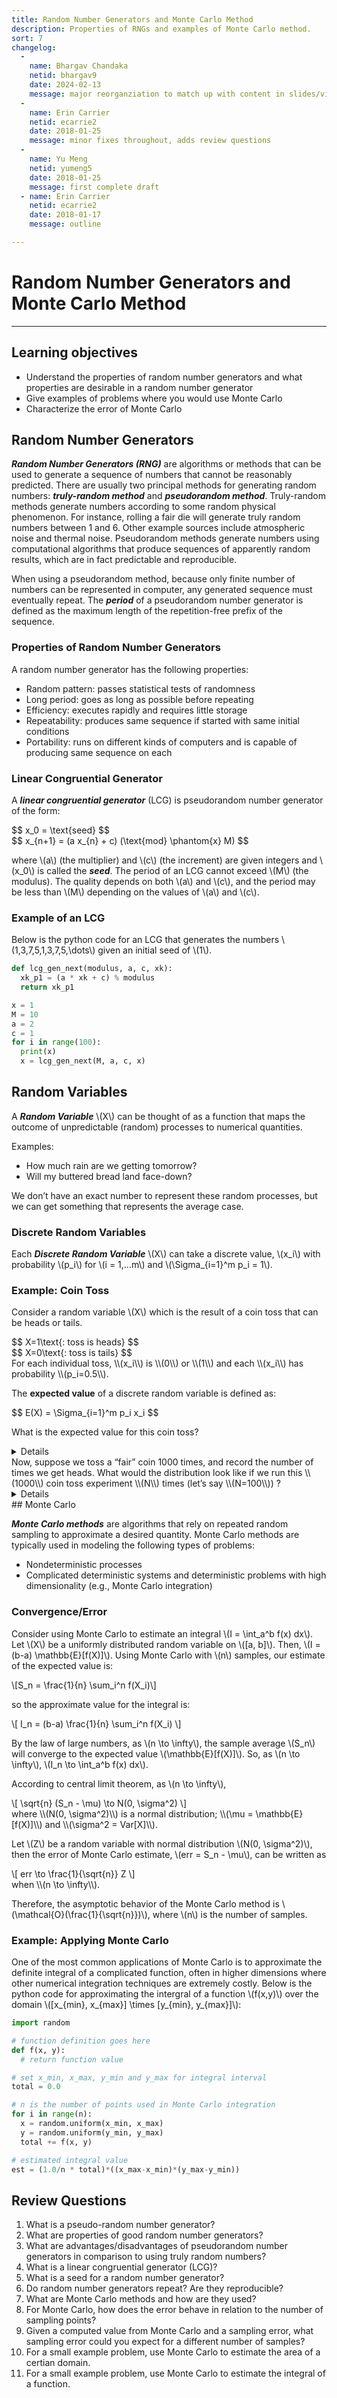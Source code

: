 ```yaml
---
title: Random Number Generators and Monte Carlo Method
description: Properties of RNGs and examples of Monte Carlo method.
sort: 7
changelog:
  - 
    name: Bhargav Chandaka
    netid: bhargav9
    date: 2024-02-13
    message: major reorganziation to match up with content in slides/videos
  - 
    name: Erin Carrier
    netid: ecarrie2
    date: 2018-01-25
    message: minor fixes throughout, adds review questions
  - 
    name: Yu Meng
    netid: yumeng5
    date: 2018-01-25
    message: first complete draft
  - name: Erin Carrier
    netid: ecarrie2
    date: 2018-01-17
    message: outline

---
```

# Random Number Generators and Monte Carlo Method

* * *

## Learning objectives

*   Understand the properties of random number generators and what properties are desirable in a random number generator
*   Give examples of problems where you would use Monte Carlo
*   Characterize the error of Monte Carlo

## Random Number Generators

**_Random Number Generators (RNG)_** are algorithms or methods that can be used to generate a sequence of numbers that cannot be reasonably predicted. There are usually two principal methods for generating random numbers: **_truly-random method_** and **_pseudorandom method_**. Truly-random methods generate numbers according to some random physical phenomenon. For instance, rolling a fair die will generate truly random numbers between 1 and 6\. Other example sources include atmospheric noise and thermal noise. Pseudorandom methods generate numbers using computational algorithms that produce sequences of apparently random results, which are in fact predictable and reproducible.

When using a pseudorandom method, because only finite number of numbers can be represented in computer, any generated sequence must eventually repeat. The **_period_** of a pseudorandom number generator is defined as the maximum length of the repetition-free prefix of the sequence.

### Properties of Random Number Generators

A random number generator has the following properties:

*   Random pattern: passes statistical tests of randomness
*   Long period: goes as long as possible before repeating
*   Efficiency: executes rapidly and requires little storage
*   Repeatability: produces same sequence if started with same initial conditions
*   Portability: runs on different kinds of computers and is capable of producing same sequence on each

### Linear Congruential Generator

A **_linear congruential generator_** (LCG) is pseudorandom number generator of the form:

<div>$$ x_0 = \text{seed} $$</div>

<div>$$ x_{n+1} = (a x_{n} + c) (\text{mod} \phantom{x} M) $$</div>

where <span>\\(a\\) (the multiplier)</span> and <span>\\(c\\) (the increment)</span> are given integers and <span>\\(x_0\\)</span> is called the **_seed_**. The period of an LCG cannot exceed <span>\\(M\\) (the modulus)</span>. The quality depends on both <span>\\(a\\)</span> and <span>\\(c\\)</span>, and the period may be less than <span>\\(M\\)</span> depending on the values of <span>\\(a\\)</span> and <span>\\(c\\)</span>.

### Example of an LCG

Below is the python code for an LCG that generates the numbers \\(1,3,7,5,1,3,7,5,\dots\\) given an initial seed of <span>\\(1\\)</span>.

```python
def lcg_gen_next(modulus, a, c, xk):
  xk_p1 = (a * xk + c) % modulus
  return xk_p1

x = 1
M = 10
a = 2
c = 1
for i in range(100):
  print(x)
  x = lcg_gen_next(M, a, c, x)
```
## Random Variables
A **_Random Variable_** <span>\\(X\\)</span> can be thought of as a function that maps the outcome of unpredictable (random) processes to numerical quantities.

Examples:
- How much rain are we getting tomorrow?
- Will my buttered bread land face-down?

We don’t have an exact number to represent these random processes, 
but we can get something that represents the average case.

### Discrete Random Variables
Each **_Discrete Random Variable_** <span>\\(X\\)</span> can take a discrete value, \\(x_i\\) with probability \\(p_i\\) for \\(i = 1,...m\\) and \\(\Sigma_{i=1}^m p_i = 1\\). 
### Example: Coin Toss
Consider a random variable \\(X\\) which is the result of a coin toss that can be heads or tails. 
<div> $$ X=1\text{: toss is heads} $$ </div>
<div> $$ X=0\text{: toss is tails} $$ </div>
For each individual toss, \\(x_i\\) is \\(0\\) or \\(1\\) and each \\(x_i\\) has probability \\(p_i=0.5\\).

The **expected value** of a discrete random variable is defined as:
<div>$$ E(X) = \Sigma_{i=1}^m p_i x_i $$ </div>

What is the expected value for this coin toss?
<details> 
<b>Answer:</b>
For a coin toss, the expectation is
<div>$$ E(X) = 1 * 0.5 + 0 * 0.5 = 0.5$$ </div>
</details>
Now, suppose we toss a “fair” coin 1000 times, and record the number of times we get heads. What would the distribution look like if we run this \\(1000\\) coin toss experiment \\(N\\) times (let’s say \\(N=100\\)) ? 
<details>
<b>Answer:</b>
The recorded number for each 1000 coin toss experiment would likely land close to the expected value \(0.5\). The results of running the experiment \(N\) times would look will look like a normal distribution, with the majority of the results close to \(0.5\).
</details>
## Monte Carlo

**_Monte Carlo methods_** are algorithms that rely on repeated random sampling to approximate a desired quantity. Monte Carlo methods are typically used in modeling the following types of problems:

*   Nondeterministic processes
*   Complicated deterministic systems and deterministic problems with high dimensionality (e.g., Monte Carlo integration)

### Convergence/Error

Consider using Monte Carlo to estimate an integral \\(I = \int_a^b f(x) dx\\). Let <span>\\(X\\)</span> be a uniformly distributed random variable on <span>\\([a, b]\\)</span>. Then, \\(I = (b-a) \mathbb{E}[f(X)]\\). Using Monte Carlo with <span>\\(n\\)</span> samples, our estimate of the expected value is:

<div>\[S_n = \frac{1}{n} \sum_i^n f(X_i)\]</div>

so the approximate value for the integral is:
<div>\[ I_n = (b-a) \frac{1}{n} \sum_i^n f(X_i) \]</div>

By the law of large numbers, as \\(n \to \infty\\), the sample average <span>\\(S_n\\)</span> will converge to the expected value \\(\mathbb{E}[f(X)]\\). So, as \\(n \to \infty\\), \\(I_n \to \int_a^b f(x) dx\\).

According to central limit theorem, as \\(n \to \infty\\),
<div>\[ \sqrt{n} (S_n - \mu) \to N(0, \sigma^2) \]</div>
where \\(N(0, \sigma^2)\\) is a normal distribution; \\(\mu = \mathbb{E}[f(X)]\\) and \\(\sigma^2 = Var[X]\\).

Let <span>\\(Z\\)</span> be a random variable with normal distribution \\(N(0, \sigma^2)\\), then the error of Monte Carlo estimate, \\(err = S_n - \mu\\), can be written as
<div>\[ err \to \frac{1}{\sqrt{n}} Z \]</div>
when \\(n \to \infty\\).

Therefore, the asymptotic behavior of the Monte Carlo method is \\(\mathcal{O}(\frac{1}{\sqrt{n}})\\), where <span>\\(n\\)</span> is the number of samples.

### Example: Applying Monte Carlo

One of the most common applications of Monte Carlo is to approximate the definite integral of a complicated function, often in higher dimensions where other numerical integration techniques are extremely costly. Below is the python code for approximating the intergral of a function <span>\\(f(x,y)\\)</span> over the domain \\([x_{min}, x_{max}] \times [y_{min}, y_{max}]\\):

```python
import random

# function definition goes here
def f(x, y):
  # return function value

# set x_min, x_max, y_min and y_max for integral interval
total = 0.0

# n is the number of points used in Monte Carlo integration
for i in range(n):
  x = random.uniform(x_min, x_max)
  y = random.uniform(y_min, y_max)
  total += f(x, y)

# estimated integral value
est = (1.0/n * total)*((x_max-x_min)*(y_max-y_min))
```

## Review Questions
1. What is a pseudo-random number generator?
2. What are properties of good random number generators?
3. What are advantages/disadvantages of pseudorandom number generators in comparison to using truly random numbers?
4. What is a linear congruential generator (LCG)?
5. What is a seed for a random number generator?
6. Do random number generators repeat? Are they reproducible?
7. What are Monte Carlo methods and how are they used?
8. For Monte Carlo, how does the error behave in relation to the number of sampling points?
9. Given a computed value from Monte Carlo and a sampling error, what sampling error could you expect for a different number of samples?
10. For a small example problem, use Monte Carlo to estimate the area of a certian domain.
11. For a small example problem, use Monte Carlo to estimate the integral of a function.
